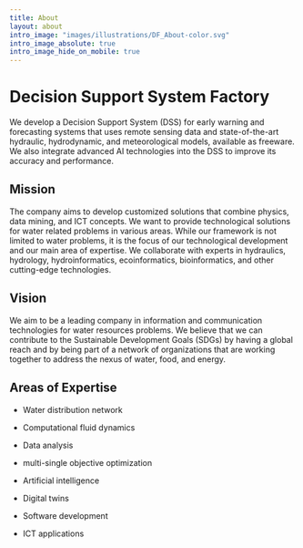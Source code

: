```yaml
---
title: About
layout: about
intro_image: "images/illustrations/DF_About-color.svg"
intro_image_absolute: true
intro_image_hide_on_mobile: true
---
```


# Decision Support System Factory

We develop a Decision Support System (DSS) for early warning and forecasting systems that uses remote sensing data and state-of-the-art hydraulic, hydrodynamic, and meteorological models, available as freeware. We also integrate advanced AI technologies into the DSS to improve its accuracy and performance.

## Mission

The company aims to develop customized solutions that combine physics, data mining, and ICT concepts. We want to provide technological solutions for water related problems in various areas. While our framework is not limited to water problems, it is the focus of our technological development and our main area of expertise. We collaborate with experts in hydraulics, hydrology, hydroinformatics, ecoinformatics, bioinformatics, and other cutting-edge technologies.

## Vision

We aim to be a leading company in information and communication technologies for water resources problems. We believe that we can contribute to the Sustainable Development Goals (SDGs) by having a global reach and by being part of a network of organizations that are working together to address the nexus of water, food, and energy.

## Areas of Expertise

- Water distribution network
- Computational fluid dynamics

- Data analysis
- multi-single objective optimization
- Artificial intelligence

- Digital twins
- Software development
- ICT applications
